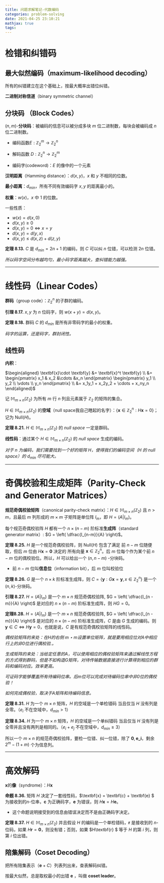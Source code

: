 ```yaml
---
title: 问题求解笔记-代数编码
categories: problem-solving
date: 2021-04-25 23:10:21
mathjax: true
tags:
---
```



# 检错和纠错码

## 最大似然编码（maximum-likelihood decoding​）

所有的纠错建立在这个基础上，按最大概率出错位纠错。

**二进制对称信道**（binary symmetric channel）

<!--more -->

## 分块码 （Block Codes​）

($n,m$)-**分块码**：被编码的信息可以被分成多块 $m$ 位二进制数，每块会被编码成 $n$ 位二进制数。

- 编码函数$E:\mathbb{Z}_2^m \rightarrow \mathbb{Z}_2^n$
- 解码函数 $D: \mathbb{Z}_2^n \rightarrow \mathbb{Z}_2^m$

- 编码字(codeword)：$E$ 的像中的一个元素

**汉明距离**（Hamming distance）：$d(x,y)$，$x$ 和 $y$ 不相同的位数。

**最小距离**：$d_{min}$，所有不同有效编码字 $x,y$ 的距离最小的。

**权重**：$w(x)$，$x$ 中 $1$ 的位数。

一些性质：

- $w(x) = d(x, 0)$
- $d(x,y) \geq 0$
- $d(x, y ) = 0 \Leftrightarrow x = y$
- $d(x, y) = d(y,x)$
- $d(x,y) \leq d(x,z) + d(z,y)$

**定理 8.13.** $C$ 是 $d_{min} = 2n+1$ 的编码，则 $C$ 可以纠 $n$ 位错，可以检测 $2n$ 位错。

*所以码字空间分布越均匀，最小码字距离越大，查纠错能力越强。*



---



# 线性码（Linear Codes）

**群码**（group code）：$\mathbb{Z}_2^n$ 的子群的编码。

**引理 8.17.** $x,y$ 为 $n$ 位码字，则 $w(x  +y) = d(x,y)$。

**定理 8.18.** 群码 $C$ 的 $d_{min}$ 是所有非零码字的最小的权重。

*码字的运算，还是码字，群封闭性。*



## 线性码

**内积**：

 $\begin{aligned} \textbf{x}\cdot \textbf{y}  &= \textbf{x}^t \textbf{y} \\ &= \begin{pmatrix} x_1 & x_2 &\cdots &x_n \end{pmatrix} \begin{pmatrix} y_1 \\ y_2 \\ \vdots \\ y_n  \end{pmatrix} \\ &= x_1y_1 + x_2y_2 + \cdots + x_ny_n \end{aligned}$

记 $\mathbb{M}_{m\times n}(\mathbb{Z}_2)$ 为所有 $m$ 行 $n$ 列且元素属于 $\mathbb{Z}_2$ 的矩阵的集合。

$H \in \mathbb{M}_{m\times n}(\mathbb{Z}_2)$  的**空域**（null space我自己瞎起的名字）：$\{\textbf{x} \in \mathbb{Z}_2^n : H \textbf{x} = 0 \}$；记为 Null$(H)$。

**定理 8.21.** $H \in \mathbb{M}_{m\times n}(\mathbb{Z}_2)$ 的 $null ~space$ 一定是群码。

**线性码**：通过某个 $H \in \mathbb{M}_{m\times n}(\mathbb{Z}_2)$ 的 $null ~space$ 生成的编码。



*对于 $n$ 为编码，我们需要找到一个好的矩阵 $H$，使得我们的编码空间（$H$ 的 null space）的 $d_{min}$ 尽可能大。*



---



# 奇偶校验和生成矩阵（Parity-Check and Generator Matrices）

**规范奇偶校验矩阵**（canonical parity-check matrix）：$H \in \mathbb{M}_{m\times n}(\mathbb{Z}_2)$ 且 $n > m$，且最后 $m$ 列形成的 $m \times m$ 子矩阵是单位阵 $I_m$，即 $H = \left( A | I_m \right)$。

每个规范奇偶校验阵 $H$ 都有一个 $n \times (n - m)$ 阶标准**生成阵**（standard generator matrix）: $G = \left( \dfrac{I_{n-m}}{A} \right)$。

**定理 8.25.** $H$ 是一个规范奇偶校验阵，则 Null$(H)$ 包含了满足 前 $n-m$ 位随便取，但后 $m$ 位由 $H\textbf{x} = \textbf{0}$ 决定的 所有向量 $\textbf{x} \in \mathbb{Z}_2^n$。后 $m$ 位每个作为某个前 $n-m$ 位的偶校验位。所以，$H$ 可以给出一个 $(n, n-m)$ -分块码。

- 前 $n-m$ 位叫**信息位**（information bit），后 $m$ 位叫校验位

**定理 8.26.**  $G$ 是一个 $n \times k$ 阶标准生成阵，则 $C = \{ \textbf{y} : G\textbf{x} = \textbf{y}, x \in \mathbb{Z}_2^n \}$ 是一个 $(n,k)$-分块码。



**引理 8.27.** $H = (A | I_m)$ 是一个 $m \times n$ 规范奇偶校验阵, $G = \left( \dfrac{I_{n - m}}{A} \right)$ 是对应的 $n \times (n - m)$ 阶标准生成阵，则 $HG = 0$。

**定理8.28.**  $H = (A | I_m)$ 是一个 $m \times n$ 规范奇偶校验阵, $G = \left( \dfrac{I_{n - m}}{A} \right)$ 是对应的 $n \times (n - m)$ 阶标准生成阵，$C$ 是由 $G$ 生成的编码。则 $\textbf{y} \in C \Leftrightarrow H\textbf{y} = 0$，也就是说，$C$ 是有规范奇偶校验矩阵的线性码。



*偶校验矩阵的来处：在H的右侧 $m \star m$设置单位矩阵，就是要用相应位对A中相应行上的非0位进行偶校验.。*

*生成矩阵的来处：当给定任意的A，可以使用相应的偶校验矩阵来通过解线性方程的方式得到群码，但是不如构造G矩阵，对待传输数据直接进行计算得到相应的群码和编码对应。效率更高。*



*可证码字能够覆盖所有待编码位串。后m位可以完成对待编码位串中非0位的偶校验！*

*如何完成偶校验，取决于A矩阵和待编码信息。*



**定理 8.31.** $H$ 为一个 $m \times n$ 矩阵，$H$ 的空域是一个单检错码 当且仅当 $H$ 没有列是全零。（$e_i$ 不在空域中，$d_{min} > 1$）

**定理 8.34.** $H$ 为一个 $m \times n$ 矩阵，$H$ 的空域是一个单纠错码 当且仅当 $H$ 没有列是全零并且没有两列是相同的。（$e_i + e_j$ 不在空域中，$d_{min} \geq 3$）

所以一个 $m \times n$ 的规范奇偶校验阵，要检一位错、纠一位错，除了 $\textbf{0}, \textbf{e_i}$，剩余 $2^m - (1 + m)$ 个为信息列。

---

# 高效解码

**x**的**像**（syndrome）：$H\textbf{x}$

**命题 8.36.** 矩阵 $H$ 决定了一套线性码，$\textbf{x} = \textbf{c} + \textbf{e} $ 为接收到的$n$-位串，$\textbf{c}$ 为正确码字，$\textbf{e}$ 为错误，则 $H\textbf{x} = H\textbf{e}$。

- 这个命题说明接受到的信息由错误决定而不是由正确码字决定。

**定理 8.37.** $H \in \mathbb{M}_{m\times n}(\mathbb{Z}_2)$ 并且假设 $H$ 的编码是一个单检错码，$\textbf{r}$ 是接收到的 $n$-位码，如果 $H\textbf{r} = \textbf{0}$，则没有错；否则，如果 $H\textbf{r} $ 等于 $H$ 的第 $i$ 列，则第 $i$ 位出错。



## 陪集解码（Coset Decoding）

把所有陪集表示（$\textbf{e} + 	C$）列表列出来，查表解码纠错。

按最大似然，总是取权最小的出错 $\textbf{e}$ ，叫做 **coset leader**。
